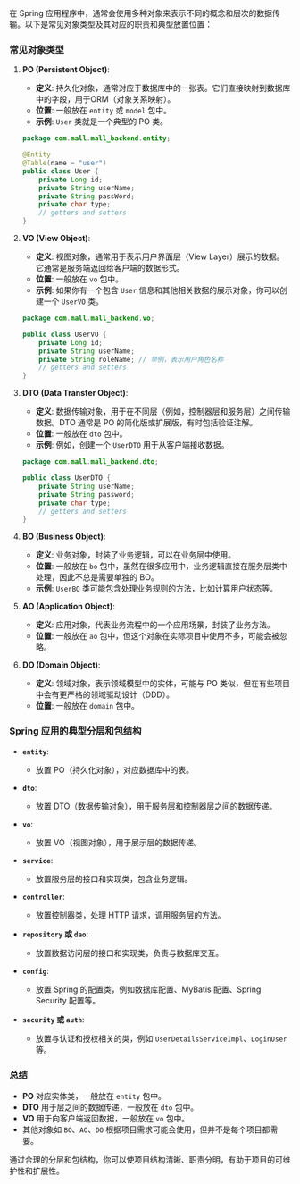 在 Spring 应用程序中，通常会使用多种对象来表示不同的概念和层次的数据传输。以下是常见对象类型及其对应的职责和典型放置位置：

### 常见对象类型
1. **PO (Persistent Object)**:
    - **定义**: 持久化对象，通常对应于数据库中的一张表。它们直接映射到数据库中的字段，用于ORM（对象关系映射）。
    - **位置**: 一般放在 `entity` 或 `model` 包中。
    - **示例**: `User` 类就是一个典型的 PO 类。

   ```java
   package com.mall.mall_backend.entity;
   
   @Entity
   @Table(name = "user")
   public class User {
       private Long id;
       private String userName;
       private String passWord;
       private char type;
       // getters and setters
   }
   ```

2. **VO (View Object)**:
    - **定义**: 视图对象，通常用于表示用户界面层（View Layer）展示的数据。它通常是服务端返回给客户端的数据形式。
    - **位置**: 一般放在 `vo` 包中。
    - **示例**: 如果你有一个包含 `User` 信息和其他相关数据的展示对象，你可以创建一个 `UserVO` 类。

   ```java
   package com.mall.mall_backend.vo;

   public class UserVO {
       private Long id;
       private String userName;
       private String roleName; // 举例，表示用户角色名称
       // getters and setters
   }
   ```

3. **DTO (Data Transfer Object)**:
    - **定义**: 数据传输对象，用于在不同层（例如，控制器层和服务层）之间传输数据。DTO 通常是 PO 的简化版或扩展版，有时包括验证注解。
    - **位置**: 一般放在 `dto` 包中。
    - **示例**: 例如，创建一个 `UserDTO` 用于从客户端接收数据。

   ```java
   package com.mall.mall_backend.dto;

   public class UserDTO {
       private String userName;
       private String password;
       private char type;
       // getters and setters
   }
   ```

4. **BO (Business Object)**:
    - **定义**: 业务对象，封装了业务逻辑，可以在业务层中使用。
    - **位置**: 一般放在 `bo` 包中，虽然在很多应用中，业务逻辑直接在服务层类中处理，因此不总是需要单独的 BO。
    - **示例**: `UserBO` 类可能包含处理业务规则的方法，比如计算用户状态等。

5. **AO (Application Object)**:
    - **定义**: 应用对象，代表业务流程中的一个应用场景，封装了业务方法。
    - **位置**: 一般放在 `ao` 包中，但这个对象在实际项目中使用不多，可能会被忽略。

6. **DO (Domain Object)**:
    - **定义**: 领域对象，表示领域模型中的实体，可能与 PO 类似，但在有些项目中会有更严格的领域驱动设计（DDD）。
    - **位置**: 一般放在 `domain` 包中。

### Spring 应用的典型分层和包结构

- **`entity`**:
    - 放置 PO（持久化对象），对应数据库中的表。

- **`dto`**:
    - 放置 DTO（数据传输对象），用于服务层和控制器层之间的数据传递。

- **`vo`**:
    - 放置 VO（视图对象），用于展示层的数据传递。

- **`service`**:
    - 放置服务层的接口和实现类，包含业务逻辑。

- **`controller`**:
    - 放置控制器类，处理 HTTP 请求，调用服务层的方法。

- **`repository` 或 `dao`**:
    - 放置数据访问层的接口和实现类，负责与数据库交互。

- **`config`**:
    - 放置 Spring 的配置类，例如数据库配置、MyBatis 配置、Spring Security 配置等。

- **`security` 或 `auth`**:
    - 放置与认证和授权相关的类，例如 `UserDetailsServiceImpl`、`LoginUser` 等。

### 总结
- **PO** 对应实体类，一般放在 `entity` 包中。
- **DTO** 用于层之间的数据传递，一般放在 `dto` 包中。
- **VO** 用于向客户端返回数据，一般放在 `vo` 包中。
- 其他对象如 `BO`、`AO`、`DO` 根据项目需求可能会使用，但并不是每个项目都需要。

通过合理的分层和包结构，你可以使项目结构清晰、职责分明，有助于项目的可维护性和扩展性。